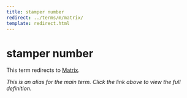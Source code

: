 ```yaml
---
title: stamper number
redirect: ../terms/m/matrix/
template: redirect.html
---
```


# stamper number

This term redirects to [Matrix](../terms/m/matrix/).

*This is an alias for the main term. Click the link above to view the full definition.*
